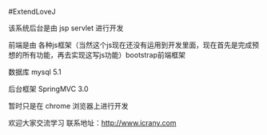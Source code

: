 #ExtendLoveJ

该系统后台是由 jsp servlet 进行开发

前端是由  各种js框架（当然这个js现在还没有运用到开发里面，现在首先是完成预想的所有功能，再去实现这写js功能）bootstrap前端框架 

数据库 mysql 5.1

后台框架 SpringMVC 3.0

暂时只是在 chrome 浏览器上进行开发 

欢迎大家交流学习 联系地址：http://www.icrany.com